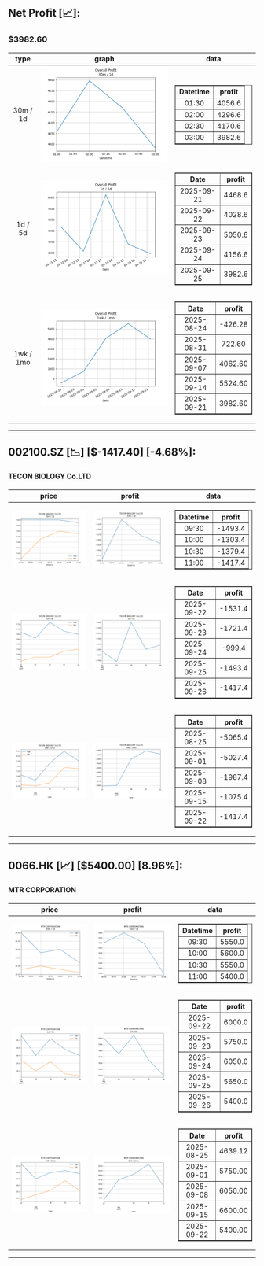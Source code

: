## Net Profit [📈]:
### $3982.60
|type|graph|data|
|:---:|:---:|:---:|
|30m / 1d|![net_profit](image/overall_30m-1d.png)|<table border="1" class="dataframe"> <thead> <tr style="text-align: center;"> <th>Datetime</th> <th>profit</th> </tr> </thead> <tbody> <tr> <td>01:30</td> <td>4056.6</td> </tr> <tr> <td>02:00</td> <td>4296.6</td> </tr> <tr> <td>02:30</td> <td>4170.6</td> </tr> <tr> <td>03:00</td> <td>3982.6</td> </tr> </tbody></table>|
|1d / 5d|![net_profit](image/overall_1d-5d.png)|<table border="1" class="dataframe"> <thead> <tr style="text-align: center;"> <th>Date</th> <th>profit</th> </tr> </thead> <tbody> <tr> <td>2025-09-21</td> <td>4468.6</td> </tr> <tr> <td>2025-09-22</td> <td>4028.6</td> </tr> <tr> <td>2025-09-23</td> <td>5050.6</td> </tr> <tr> <td>2025-09-24</td> <td>4156.6</td> </tr> <tr> <td>2025-09-25</td> <td>3982.6</td> </tr> </tbody></table>|
|1wk / 1mo|![net_profit](image/overall_1wk-1mo.png)|<table border="1" class="dataframe"> <thead> <tr style="text-align: center;"> <th>Date</th> <th>profit</th> </tr> </thead> <tbody> <tr> <td>2025-08-24</td> <td>-426.28</td> </tr> <tr> <td>2025-08-31</td> <td>722.60</td> </tr> <tr> <td>2025-09-07</td> <td>4062.60</td> </tr> <tr> <td>2025-09-14</td> <td>5524.60</td> </tr> <tr> <td>2025-09-21</td> <td>3982.60</td> </tr> </tbody></table>|
---
## 002100.SZ [📉] [$-1417.40] [-4.68%]:
#### TECON BIOLOGY Co.LTD
|price|profit|data|
|:---:|:---:|:---:|
|![price](image/002100.SZ_30m-1d_price.png)|![profit](image/002100.SZ_30m-1d_profit.png)|<table border="1" class="dataframe"> <thead> <tr style="text-align: center;"> <th>Datetime</th> <th>profit</th> </tr> </thead> <tbody> <tr> <td>09:30</td> <td>-1493.4</td> </tr> <tr> <td>10:00</td> <td>-1303.4</td> </tr> <tr> <td>10:30</td> <td>-1379.4</td> </tr> <tr> <td>11:00</td> <td>-1417.4</td> </tr> </tbody></table>|
|![price](image/002100.SZ_1d-5d_price.png)|![profit](image/002100.SZ_1d-5d_profit.png)|<table border="1" class="dataframe"> <thead> <tr style="text-align: center;"> <th>Date</th> <th>profit</th> </tr> </thead> <tbody> <tr> <td>2025-09-22</td> <td>-1531.4</td> </tr> <tr> <td>2025-09-23</td> <td>-1721.4</td> </tr> <tr> <td>2025-09-24</td> <td>-999.4</td> </tr> <tr> <td>2025-09-25</td> <td>-1493.4</td> </tr> <tr> <td>2025-09-26</td> <td>-1417.4</td> </tr> </tbody></table>|
|![price](image/002100.SZ_1wk-1mo_price.png)|![profit](image/002100.SZ_1wk-1mo_profit.png)|<table border="1" class="dataframe"> <thead> <tr style="text-align: center;"> <th>Date</th> <th>profit</th> </tr> </thead> <tbody> <tr> <td>2025-08-25</td> <td>-5065.4</td> </tr> <tr> <td>2025-09-01</td> <td>-5027.4</td> </tr> <tr> <td>2025-09-08</td> <td>-1987.4</td> </tr> <tr> <td>2025-09-15</td> <td>-1075.4</td> </tr> <tr> <td>2025-09-22</td> <td>-1417.4</td> </tr> </tbody></table>|
---
## 0066.HK [📈] [$5400.00] [8.96%]:
#### MTR CORPORATION
|price|profit|data|
|:---:|:---:|:---:|
|![price](image/0066.HK_30m-1d_price.png)|![profit](image/0066.HK_30m-1d_profit.png)|<table border="1" class="dataframe"> <thead> <tr style="text-align: center;"> <th>Datetime</th> <th>profit</th> </tr> </thead> <tbody> <tr> <td>09:30</td> <td>5550.0</td> </tr> <tr> <td>10:00</td> <td>5600.0</td> </tr> <tr> <td>10:30</td> <td>5550.0</td> </tr> <tr> <td>11:00</td> <td>5400.0</td> </tr> </tbody></table>|
|![price](image/0066.HK_1d-5d_price.png)|![profit](image/0066.HK_1d-5d_profit.png)|<table border="1" class="dataframe"> <thead> <tr style="text-align: center;"> <th>Date</th> <th>profit</th> </tr> </thead> <tbody> <tr> <td>2025-09-22</td> <td>6000.0</td> </tr> <tr> <td>2025-09-23</td> <td>5750.0</td> </tr> <tr> <td>2025-09-24</td> <td>6050.0</td> </tr> <tr> <td>2025-09-25</td> <td>5650.0</td> </tr> <tr> <td>2025-09-26</td> <td>5400.0</td> </tr> </tbody></table>|
|![price](image/0066.HK_1wk-1mo_price.png)|![profit](image/0066.HK_1wk-1mo_profit.png)|<table border="1" class="dataframe"> <thead> <tr style="text-align: center;"> <th>Date</th> <th>profit</th> </tr> </thead> <tbody> <tr> <td>2025-08-25</td> <td>4639.12</td> </tr> <tr> <td>2025-09-01</td> <td>5750.00</td> </tr> <tr> <td>2025-09-08</td> <td>6050.00</td> </tr> <tr> <td>2025-09-15</td> <td>6600.00</td> </tr> <tr> <td>2025-09-22</td> <td>5400.00</td> </tr> </tbody></table>|
---

